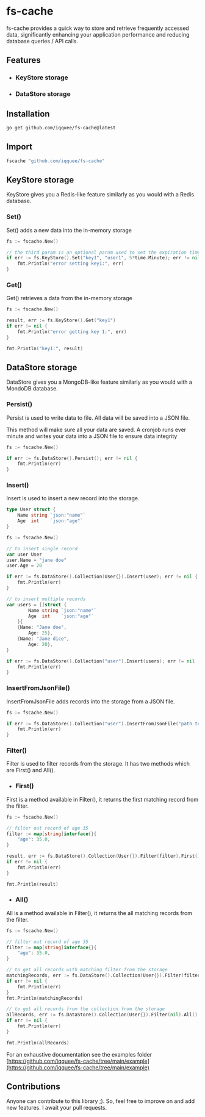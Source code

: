 # fs-cache
fs-cache provides a quick way to store and retrieve frequently accessed data, significantly enhancing your application performance and reducing database queries / API calls.

## Features
- ### KeyStore storage
- ### DataStore storage

## Installation
```sh
go get github.com/iqquee/fs-cache@latest
```

## Import
```sh
fscache "github.com/iqquee/fs-cache"
```

## KeyStore storage
KeyStore gives you a Redis-like feature similarly as you would with a Redis database.

### Set()
Set() adds a new data into the in-memory storage
```go
fs := fscache.New()

// the third param is an optional param used to set the expiration time of the set data
if err := fs.KeyStore().Set("key1", "user1", 5*time.Minute); err != nil {
	fmt.Println("error setting key1:", err)
}
```

### Get()
Get() retrieves a data from the in-memory storage
```go
fs := fscache.New()

result, err := fs.KeyStore().Get("key1")
if err != nil {
	fmt.Println("error getting key 1:", err)
}

fmt.Println("key1:", result)
```

## DataStore storage
DataStore gives you a MongoDB-like feature similarly as you would with a MondoDB database.

### Persist()
Persist is used to write data to file. All data will be saved into a JSON file.

This method will make sure all your data are saved. A cronjob runs ever minute and writes your data into a JSON file to ensure data integrity
```go
fs := fscache.New()

if err := fs.DataStore().Persist(); err != nil {
	fmt.Println(err)
}
```

### Insert()
Insert is used to insert a new record into the storage.
```go
type User struct {
	Name string `json:"name"`
	Age  int    `json:"age"`
}
```
```go
fs := fscache.New()

// to insert single record
var user User
user.Name = "jane doe"
user.Age = 20

if err := fs.DataStore().Collection(User{}).Insert(user); err != nil {
	fmt.Println(err)
}

// to insert multiple records
var users = []struct {
		Name string `json:"name"`
		Age  int    `json:"age"`
	}{
	{Name: "Jane doe",
		Age: 25},
	{Name: "Jane dice",
		Age: 20},
}

if err := fs.DataStore().Collection("user").Insert(users); err != nil {
	fmt.Println(err)
}
```
### InsertFromJsonFile()
InsertFromJsonFile adds records into the storage from a JSON file.
```go
fs := fscache.New()

if err := fs.DataStore().Collection("user").InsertFromJsonFile("path to JSON file"); err != nil {
	fmt.Println(err)
}
```
### Filter()
Filter is used to filter records from the storage. It has two methods which are First() and All().

- ### First()
First is a method available in Filter(), it returns the first matching record from the filter.
```go
fs := fscache.New()

// filter out record of age 35
filter := map[string]interface{}{
	"age": 35.0,
}

result, err := fs.DataStore().Collection(User{}).Filter(filter).First()
if err != nil {
	fmt.Println(err)
}

fmt.Println(result)
```

- ### All()
All is a method available in Filter(), it returns the all matching records from the filter.
```go
fs := fscache.New()

// filter out record of age 35
filter := map[string]interface{}{
	"age": 35.0,
}

// to get all records with matching filter from the storage
matchingRecords, err := fs.DataStore().Collection(User{}).Filter(filter).All()
if err != nil {
	fmt.Println(err)
}
fmt.Println(matchingRecords)

// to get all records from the collection from the storage
allRecords, err := fs.DataStore().Collection(User{}).Filter(nil).All()
if err != nil {
	fmt.Println(err)
}

fmt.Println(allRecords)
```


For an exhaustive documentation see the examples folder [https://github.com/iqquee/fs-cache/tree/main/example](https://github.com/iqquee/fs-cache/tree/main/example)

## Contributions
Anyone can contribute to this library ;). So, feel free to improve on and add new features. I await your pull requests.